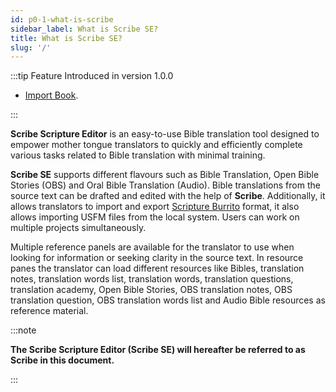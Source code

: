 ```yaml
---
id: p0-1-what-is-scribe
sidebar_label: What is Scribe SE?
title: What is Scribe SE?
slug: '/'
---
```

:::tip Feature Introduced in version 1.0.0

- [Import Book](../Manage%20Project/Projects/p3-4-import%20books.md).


:::

**Scribe Scripture Editor** is an easy-to-use Bible translation tool designed to empower mother tongue translators to quickly and efficiently complete various tasks related to Bible translation with minimal training.

**Scribe SE** supports different flavours such as Bible Translation, Open Bible Stories (OBS) and Oral Bible Translation (Audio). Bible translations from the source text can be drafted and edited with the help of **Scribe**. Additionally, it allows translators to import and export [Scripture Burrito](https://docs.burrito.bible/) format, it also allows importing USFM files from the local system. Users can work on multiple projects simultaneously.

Multiple reference panels are available for the translator to use when looking for information or seeking clarity in the source text. In resource panes the translator can load different resources like Bibles, translation notes, translation words list, translation words, translation questions, translation academy, Open Bible Stories, OBS translation notes, OBS translation question, OBS translation words list and Audio Bible resources as reference material.

:::note

**The Scribe Scripture Editor (Scribe SE) will hereafter be referred to as Scribe in this document.**

:::
